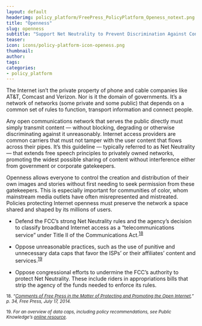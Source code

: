 ```yaml
---
layout: default
headerimg: policy_platform/FreePress_PolicyPlatform_Openess_notext.png
title: "Openness"
slug: openness
subtitle: "Support Net Neutrality to Prevent Discrimination Against Content or Users"
teaser:
icon: icons/policy-platform-icon-openess.png
thumbnail:
author:
tags:
categories:
- policy_platform
---
```

The Internet isn’t the private property of phone and cable companies like AT&T, Comcast and Verizon. Nor is it the domain of governments. It’s a network of networks (some private and some public) that depends on a common set of rules to function, transport information and connect people.

Any open communications network that serves the public directly must simply transmit content — without blocking, degrading or otherwise discriminating against it unreasonably. Internet access providers are common carriers that must not tamper with the user content that flows across their pipes. It’s this guideline — typically referred to as Net Neutrality — that extends free speech principles to privately owned networks, promoting the widest possible sharing of content without interference either from government or corporate gatekeepers.

Openness allows everyone to control the creation and distribution of their own images and stories without first needing to seek permission from these gatekeepers. This is especially important for communities of color, whom mainstream media outlets have often misrepresented and mistreated. Policies protecting Internet openness must preserve the network a space shared and shaped by its millions of users.

 * Defend the FCC’s strong Net Neutrality rules and the agency’s decision to classify broadband Internet access as a “telecommunications service” under Title II of the Communications Act.<sup>[18](#18)<sup>

 * Oppose unreasonable practices, such as the use of punitive and unnecessary data caps that favor the ISPs’ or their affiliates’ content and services.<sup>[19](#19)<sup>

 * Oppose congressional efforts to undermine the FCC’s authority to protect Net Neutrality. These include riders in appropriations bills that strip the agency of the funds needed to enforce its rules.

<sub><a name="18">18</a>. *“[Comments of Free Press in the Matter of Protecting and Promoting the Open Internet](http://www.freepress.net/sites/default/files/resources/Free_Press_14-28_Comments_7-18-2014.pdf),” p. 34, Free Press, July 17, 2014.*

<sub><a name="19">19</a>. *For an overview of data caps, including policy recommendations, see Public Knowledge’s [online resource](https://www.publicknowledge.org/issues/data-caps).*</sub>
